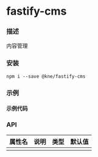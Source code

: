 
# fastify-cms


### 描述

内容管理


### 安装

```shell
npm i --save @kne/fastify-cms
```

### 示例

#### 示例代码



### API

| 属性名 | 说明 | 类型 | 默认值 |
|-----|----|----|-----|
|     |    |    |     |

